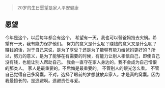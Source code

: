 > 20岁的生日愿望是家人平安健康

## 愿望
今年是这个，以后每年都会有这个。
希望有一天，我也可以替爸妈挡去灾祸。希望有一天，我有能力保护他们。
努力的意义是什么呢？赚钱的意义又是什么呢？
赚钱的话，对于自己来说，是为了享受？还是为了能够有能力给爸妈更好的？所以，努力的意义，是为了能够在有需要的时候，有能力让别人相信自己，即使自己没有钱，也能让别人帮助自己。
我会一直守在家人身边的。我不会成为自己憎恨的那类人。
家人是最重要的。不后悔是最重要的。
不管别人的眼光怎么看。
不管自己觉得自己多窝囊。不对，选择了眼前的梦想就放弃家人，才是真的窝囊。因为我最擅长的，是逃避啊。逃避责任与爱。